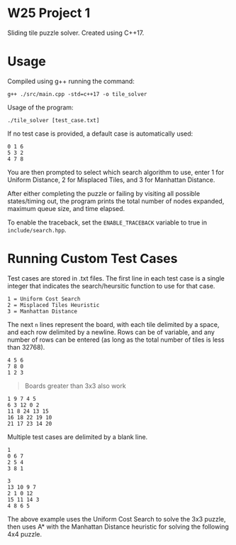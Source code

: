 # W25 Project 1
Sliding tile puzzle solver. Created using C++17.

# Usage
Compiled using g++ running the command:

```
g++ ./src/main.cpp -std=c++17 -o tile_solver
```

Usage of the program:

```
./tile_solver [test_case.txt]
```

If no test case is provided, a default case is automatically used:
```
0 1 6
5 3 2
4 7 8
```

You are then prompted to select which search algorithm to use, enter 1 for Uniform Distance, 2 for Misplaced Tiles, and 3 for Manhattan Distance. 

After either completing the puzzle or failing by visiting all possible states/timing out, the program prints the total number of nodes expanded, maximum queue size, and time elapsed.

To enable the traceback, set the `ENABLE_TRACEBACK` variable to true in `include/search.hpp`.

# Running Custom Test Cases
Test cases are stored in .txt files. The first line in each test case is a single integer that indicates the search/heursitic function to use for that case.
```
1 = Uniform Cost Search
2 = Misplaced Tiles Heuristic
3 = Manhattan Distance 
```

The next `n` lines represent the board, with each tile delimited by a space, and each row delimited by a newline. Rows can be of variable, and any number of rows can be entered (as long as the total number of tiles is less than 32768).
```
4 5 6
7 8 0
1 2 3
```
> Boards greater than 3x3 also work
```
1 9 7 4 5
6 3 12 0 2
11 8 24 13 15
16 18 22 19 10
21 17 23 14 20
```

Multiple test cases are delimited by a blank line.

```
1
0 6 7
2 5 4
3 8 1

3
13 10 9 7
2 1 0 12
15 11 14 3
4 8 6 5
```

The above example uses the Uniform Cost Search to solve the 3x3 puzzle, then uses A* with the Manhattan Distance heuristic for solving the following 4x4 puzzle.